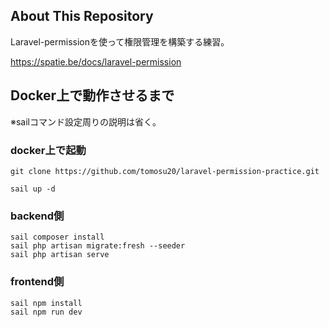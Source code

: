 
## About This Repository

Laravel-permissionを使って権限管理を構築する練習。

https://spatie.be/docs/laravel-permission

## Docker上で動作させるまで

※sailコマンド設定周りの説明は省く。

### docker上で起動

```shell
git clone https://github.com/tomosu20/laravel-permission-practice.git

sail up -d
```

### backend側

```shell
sail composer install
sail php artisan migrate:fresh --seeder
sail php artisan serve
```

### frontend側

```shell
sail npm install
sail npm run dev
```
